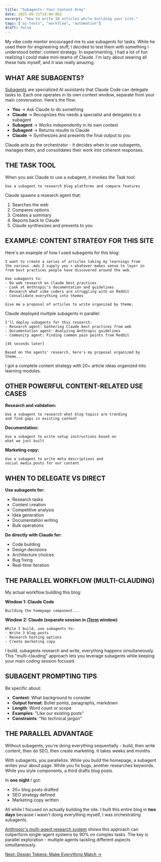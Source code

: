```yaml
---
title: "Subagents: Your Content Army"
date: 2025-08-31T18:00:00Z
excerpt: "How to write 10 articles while building your site."
tags: ["ai-tools", "workflow", "automation"]
draft: false
---
```


My vibe code mentor encouraged me to use subagents for tasks. While he used them for engineering stuff, I decided to test them with something I understood better: content strategy. In experimenting, I had a lot of fun realizing I could make mini-teams of Claude. I'm lazy about wearing all these hats myself, and it was really amazing.

## WHAT ARE SUBAGENTS?

[Subagents](https://docs.anthropic.com/en/docs/claude-code/sub-agents) are specialized AI assistants that Claude Code can delegate tasks to. Each one operates in its own context window, separate from your main conversation. Here's the flow:

- **You** → Ask Claude to do something
- **Claude** → Recognizes this needs a specialist and delegates to a subagent
- **Subagent** → Works independently in its own context
- **Subagent** → Returns results to Claude
- **Claude** → Synthesizes and presents the final output to you

Claude acts as the orchestrator - it decides when to use subagents, manages them, and consolidates their work into coherent responses.

## THE TASK TOOL

When you ask Claude to use a subagent, it invokes the Task tool:

```
Use a subagent to research blog platforms and compare features
```

Claude spawns a research agent that:
1. Searches the web
2. Compares options
3. Creates a summary
4. Reports back to Claude
5. Claude synthesizes and presents to you

## EXAMPLE: CONTENT STRATEGY FOR THIS SITE

Here's an example of how I used subagents for this blog:

```
I want to create a series of articles taking my learnings from 
the various .mds I supply you + whatever makes sense to layer in 
from best practices people have discovered around the web.

Use subagents to:
- Do web research on Claude best practices
- Look at Anthropic's documentation and guidelines
- Research what vibe coders are struggling with on Reddit
- Consolidate everything into themes

Give me a proposal of articles to write organized by theme.
```

Claude deployed multiple subagents in parallel:
```
I'll deploy subagents for this research:
- Research agent: Gathering Claude best practices from web
- Documentation agent: Analyzing Anthropic guidelines
- Community agent: Finding common pain points from Reddit

[45 seconds later]

Based on the agents' research, here's my proposal organized by theme...
```

I got a complete content strategy with 20+ article ideas organized into learning modules.

## OTHER POWERFUL CONTENT-RELATED USE CASES

**Research and validation:**
```
Use a subagent to research what blog topics are trending
and find gaps in existing content
```

**Documentation:**
```
Use a subagent to write setup instructions based on
what we just built
```

**Marketing copy:**
```
Use a subagent to write meta descriptions and 
social media posts for our content
```


## WHEN TO DELEGATE VS DIRECT

**Use subagents for:**
- Research tasks
- Content creation
- Competitive analysis
- Idea generation
- Documentation writing
- Bulk operations

**Do directly with Claude for:**
- Code building
- Design decisions
- Architecture choices
- Bug fixing
- Real-time iteration

## THE PARALLEL WORKFLOW (MULTI-CLAUDING)

My actual workflow building this blog:

**Window 1: Claude Code**
```
Building the homepage component...
```

**Window 2: Claude (separate session in [iTerm](/posts/terminal-terror-first-time) window)**
```
While I build, use subagents to:
- Write 3 blog posts
- Research hosting options
- Create marketing copy
```

I build, subagents research and write, everything happens simultaneously. This "multi-clauding" approach lets you leverage subagents while keeping your main coding session focused.

## SUBAGENT PROMPTING TIPS

Be specific about:
- **Context**: What background to consider
- **Output format**: Bullet points, paragraphs, markdown
- **Length**: Word count or scope
- **Examples**: "Like our existing posts"
- **Constraints**: "No technical jargon"

## THE PARALLEL ADVANTAGE

Without subagents, you're doing everything sequentially - build, then write content, then do SEO, then create marketing. It takes weeks and months.

With subagents, you parallelize. While you build the homepage, a subagent writes your about page. While you fix bugs, another researches keywords. While you style components, a third drafts blog posts.

In **one night** I got:
- 20+ blog posts drafted
- SEO strategy defined
- Marketing copy written

All while I focused on actually building the site. I built this entire blog in **two days** because I wasn't doing everything myself, I was orchestrating subagents.

[Anthropic's multi-agent research system](https://www.anthropic.com/engineering/multi-agent-research-system) shows this approach can outperform single-agent systems by 90% on complex tasks. The key is parallel exploration - multiple agents tackling different aspects simultaneously.

[Next: Design Tokens: Make Everything Match →](/posts/design-tokens-one-file)
